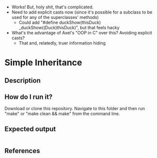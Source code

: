 - Works! But, holy shit, that's complicated.
- Need to add explicit casts now (since it's possible for a subclass to be used for any of the superclasses' methods)
    - Could add "#define duckShow(thisDuck) _duckShow((Duck)thisDuck)", but that feels hacky
- What's the advantage of Axel's "OOP in C" over this? Avoiding explicit casts?
    - That and, relatedly, truer information hiding

# Simple Inheritance

## Description



## How do I run it?

Download or clone this repository. Navigate to this folder and then run "make" or "make clean && make" from the command line.

## Expected output

```

```

## References

